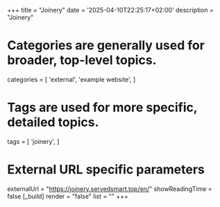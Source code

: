 +++
title = "Joinery"
date = '2025-04-10T22:25:17+02:00'
description = "Joinery"
# Categories are generally used for broader, top-level topics.
categories = [
 'external',
 'example website',
]
# Tags are used for more specific, detailed topics.
tags = [
 'joinery',
]
# External URL specific parameters
externalUrl = "https://joinery.servedsmart.top/en/"
showReadingTime = false
[_build]
render = "false"
list = ""
+++
